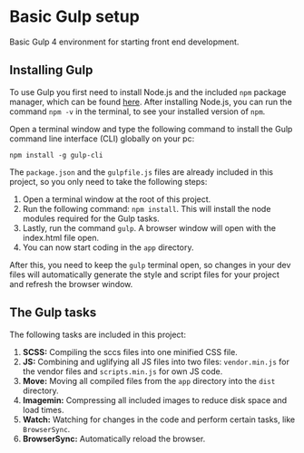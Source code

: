 # Basic Gulp setup
Basic Gulp 4 environment for starting front end development.

## Installing Gulp
To use Gulp you first need to install Node.js and the included `npm` package manager,  which can be found [here](https://nodejs.org/en/download/). After installing Node.js, you can run the command `npm -v` in the terminal, to see your installed version of `npm`.

Open a terminal window and type the following command to install the Gulp command line interface (CLI) globally on your pc:

`npm install -g gulp-cli`

The `package.json`  and the `gulpfile.js` files are already included in this project, so you only need to take the following steps:

1. Open a terminal window at the root of this project.
2. Run the following command: `npm install`. This will install the node modules required for the Gulp tasks.
3. Lastly, run the command `gulp`. A browser window will open with the index.html file open.
4. You can now start coding in the `app` directory.

After this, you need to keep the `gulp` terminal open, so changes in your dev files will automatically generate the style and script files for your project and refresh the browser window.

## The Gulp tasks

The following tasks are included in this project:

1. **SCSS:** Compiling the sccs files into one minified CSS file.
2. **JS:** Combining and uglifying all JS files into two files: `vendor.min.js` for the vendor files and `scripts.min.js` for own JS code. 
3. **Move:** Moving all compiled files from the `app` directory into the `dist` directory.
4. **Imagemin:** Compressing all included images to reduce disk space and load times. 
5. **Watch:** Watching for changes in the code and perform certain tasks, like `BrowserSync`.
6. **BrowserSync:** Automatically reload the browser.
